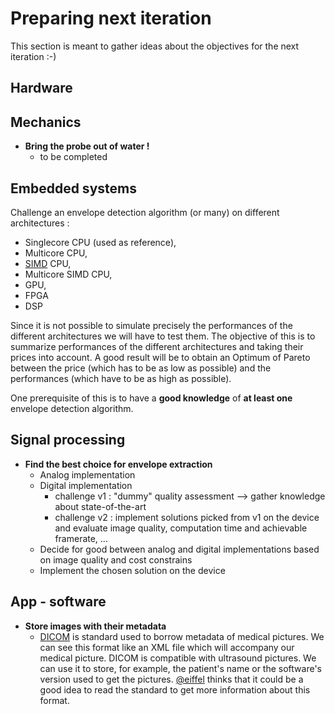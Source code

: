 # Preparing next iteration

This section is meant to gather ideas about the objectives for the next iteration :-\)

## Hardware

## Mechanics

* **Bring the probe out of water !**
  * to be completed

## Embedded systems

Challenge an envelope detection algorithm (or many) on different architectures :

* Singlecore CPU (used as reference),
* Multicore CPU,
* [SIMD](https://en.wikipedia.org/wiki/SIMD) CPU,
* Multicore SIMD CPU,
* GPU,
* FPGA
* DSP

Since it is not possible to simulate precisely the performances of the different architectures we will have to test them.
The objective of this is to summarize performances of the different architectures and taking their prices into account. A good result will be to obtain an Optimum of Pareto between the price (which has to be as low as possible) and the performances (which have to be as high as possible).

One prerequisite of this is to have a **good knowledge** of **at least one** envelope detection algorithm.


## Signal processing

* **Find the best choice for envelope extraction**
  * Analog implementation
  * Digital implementation
    * challenge v1 : "dummy" quality assessment --&gt; gather knowledge about state-of-the-art
    * challenge v2 : implement solutions picked from v1 on the device and evaluate image quality, computation time and achievable framerate, ...
  * Decide for good between analog and digital implementations based on image quality and cost constrains
  * Implement the chosen solution on the device

## App - software

* **Store images with their metadata**
	* [DICOM](https://en.wikipedia.org/wiki/DICOM) is standard used to borrow metadata of medical pictures. We can see this format like an XML file which will accompany our medical picture.
	DICOM is compatible with ultrasound pictures.
	We can use it to store, for example,  the patient's name or the software's version used to get the pictures.
	[\@eiffel](https://echopen.slack.com/team/eiffel) thinks that it could be a good idea to read the standard to get more information about this format.